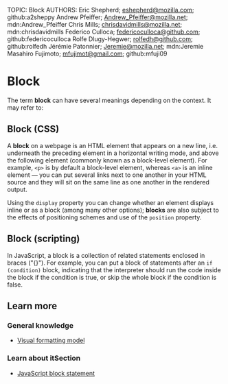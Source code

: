 TOPIC: Block
AUTHORS: Eric Shepherd; eshepherd@mozilla.com; github:a2sheppy
         Andrew Pfeiffer; Andrew_Pfeiffer@mozilla.net; mdn:Andrew_Pfeiffer
         Chris Mills; chrisdavidmills@mozilla.net; mdn:chrisdavidmills
         Federico Culloca; federicoculloca@github.com; github:federicoculloca
         Rolfe Dlugy-Hegwer; rolfedh@github.com; github:rolfedh
         Jérémie Patonnier; Jeremie@mozilla.net; mdn:Jeremie
         Masahiro Fujimoto; mfujimot@gmail.com; github:mfuji09

# Block

The term **block** can have several meanings depending on the context. It may refer to:

## Block (CSS)

A **block** on a webpage is an HTML element that appears on a new line, i.e. underneath the
preceding element in a horizontal writing mode, and above the following element (commonly known as
a block-level element). For example, `<p>` is by default a block-level element, whereas `<a>` is an
inline element — you can put several links next to one another in your HTML source and they will sit
on the same line as one another in the rendered output.

Using the `display` property you can change whether an element displays inline or as a block
(among many other options); **blocks** are also subject to the effects of positioning schemes and
use of the `position` property.

## Block (scripting)

In JavaScript, a block is a collection of related statements enclosed in braces ("{}"). For example,
you can put a block of statements after an `if (condition)` block, indicating that the interpreter
should run the code inside the block if the condition is true,
or skip the whole block if the condition is false.

## Learn more

### General knowledge

- [Visual formatting model](https://wiki.developer.mozilla.org/en-US/docs/Web/Guide/CSS/Visual_formatting_model)

### Learn about itSection

- [JavaScript block statement](https://developer.mozilla.org/en-US/docs/Web/JavaScript/Reference/Statements/block)
